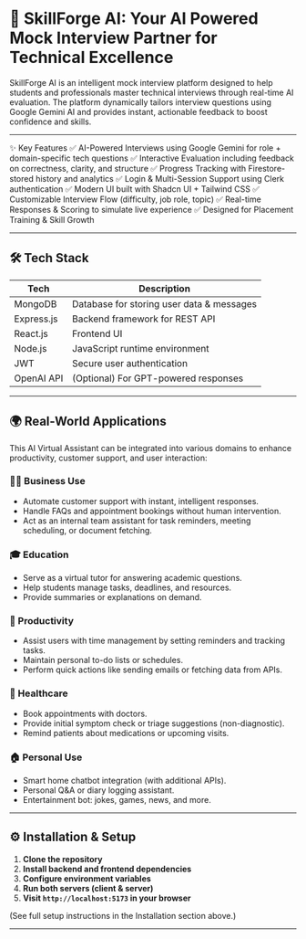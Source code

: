 # 🚀 SkillForge AI: Your AI Powered Mock Interview Partner for Technical Excellence

SkillForge AI is an intelligent mock interview platform designed to help students and professionals master technical interviews through real-time AI evaluation. The platform dynamically tailors interview questions using Google Gemini AI and provides instant, actionable feedback to boost confidence and skills.

---

✨ Key Features
✅ AI-Powered Interviews using Google Gemini for role + domain-specific tech questions
✅ Interactive Evaluation including feedback on correctness, clarity, and structure
✅ Progress Tracking with Firestore-stored history and analytics
✅ Login & Multi-Session Support using Clerk authentication
✅ Modern UI built with Shadcn UI + Tailwind CSS
✅ Customizable Interview Flow (difficulty, job role, topic)
✅ Real-time Responses & Scoring to simulate live experience
✅ Designed for Placement Training & Skill Growth

---

## 🛠 Tech Stack

| Tech       | Description                     |
|------------|---------------------------------|
| MongoDB    | Database for storing user data & messages |
| Express.js | Backend framework for REST API  |
| React.js   | Frontend UI                     |
| Node.js    | JavaScript runtime environment  |
| JWT        | Secure user authentication      |
| OpenAI API | (Optional) For GPT-powered responses |

---

## 🌍 Real-World Applications

This AI Virtual Assistant can be integrated into various domains to enhance productivity, customer support, and user interaction:

### 🧑‍💼 Business Use
- Automate customer support with instant, intelligent responses.
- Handle FAQs and appointment bookings without human intervention.
- Act as an internal team assistant for task reminders, meeting scheduling, or document fetching.

### 🎓 Education
- Serve as a virtual tutor for answering academic questions.
- Help students manage tasks, deadlines, and resources.
- Provide summaries or explanations on demand.

### 💼 Productivity
- Assist users with time management by setting reminders and tracking tasks.
- Maintain personal to-do lists or schedules.
- Perform quick actions like sending emails or fetching data from APIs.

### 🏥 Healthcare
- Book appointments with doctors.
- Provide initial symptom check or triage suggestions (non-diagnostic).
- Remind patients about medications or upcoming visits.

### 🏠 Personal Use
- Smart home chatbot integration (with additional APIs).
- Personal Q&A or diary logging assistant.
- Entertainment bot: jokes, games, news, and more.

---

## ⚙️ Installation & Setup

1. **Clone the repository**
2. **Install backend and frontend dependencies**
3. **Configure environment variables**
4. **Run both servers (client & server)**
5. **Visit `http://localhost:5173` in your browser**

(See full setup instructions in the Installation section above.)

---
